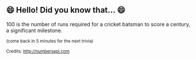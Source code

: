 ## 😄 Hello! Did you know that... 😄
100 is the number of runs required for a cricket batsman to score a century, a significant milestone.

<sup>(come back in 5 minutes for the next trivia)</sup>


<sup>Credits: http://numbersapi.com</sup>
